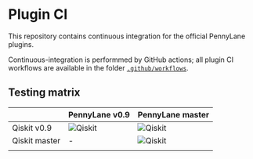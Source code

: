 # Plugin CI

This repository contains continuous integration for the official PennyLane plugins.

Continuous-integration is performmed by GitHub actions; all plugin CI workflows are
available in the folder [`.github/workflows`](.github/workflows).

## Testing matrix

|                   | PennyLane v0.9                                                                                   | PennyLane master                                                                             |
|---------------    |------------------------------------------------------------------------------------------------- |------------------------------------------------------------------------------------          |
| Qiskit v0.9       | ![Qiskit](https://github.com/PennyLaneAI/plugin-tests/workflows/qiskit-pypi-pyppi/badge.svg)     | ![Qiskit](https://github.com/PennyLaneAI/plugin-tests/workflows/qiskit-git-pypi/badge.svg)   |
| Qiskit master     | -                                                                                                | ![Qiskit](https://github.com/PennyLaneAI/plugin-tests/workflows/qiskit-git-git/badge.svg)    |
|                   |                                                                                                  |                                                                                              |